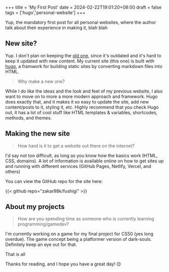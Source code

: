 +++
title = 'My First Post'
date = 2024-02-22T19:01:20+08:00
draft = false
tags = ['hugo','personal-website']
+++

Yup, the mandatory first post for all personal websites, where the author talk about their experience in making it, blah blah

<!--more-->

## New site?
Yup. I don't plan on keeping the [old one](https://zakar98k.github.io/z-station), since it's outdated and it's hard to keep it updated with new content. My current site (this one) is built with [hugo](https://gohugo.io/), a framwork for building static sites by converting markdown files into HTML.

> Why make a new one?

While I do like the ideas and the look and feel of my previous website, I also want to move on to more a more modern approach and framework. Hugo does exactly that, and it makes it so easy to update the site, add new content/posts to it, styling it, etc. Highly recommend that you check Hugo out, it has a lot of cool stuff like HTML templates & variables, shortcodes, methods, and themes.

## Making the new site
> How hard is it to get a website out there on the internet?

I'd say not too difficult, as long as you know how the basics work (HTML, CSS, domains). A lot of information is available online on how to get sites up and running with different services (GitHub Pages, Netlify, Vercel, and others)

You can view the GitHub repo for the site here:

{{< github repo="zakar98k/fushigi" >}}


## About my projects
> How are you spending time as someone who is currently learning programming/gamedev?

I'm currently working on a game for my final project for CS50 (yes long overdue). The game concept being a platformer version of dark-souls. Definitely keep an eye out for that.

That is all

Thanks for reading, and I hope you have a great day! 😌
